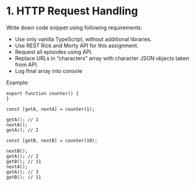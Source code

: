 # 1. HTTP Request Handling

Write down code snippet using following requirements:

- Use only vanilla TypeScript, without additional libraries.
- Use REST Rick and Morty API for this assignment.
- Request all episodes using API.
- Replace URLs in “characters” array with character JSON objects taken from
  API.
- Log final array into console

Example:

```
export function counter() {
}

const [getA, nextA] = counter(1);

getA(); // 1
nextA();
getA(); // 2

const [getB, nextB] = counter(10);

nextB();
getA(); // 2
getB(); // 11
nextA();
getA(); // 3
getB(); // 11
```
